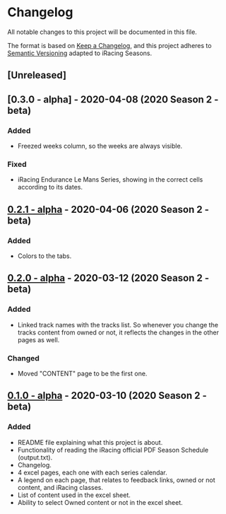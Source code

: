 # Changelog

All notable changes to this project will be documented in this file.

The format is based on [Keep a Changelog](https://keepachangelog.com/en/1.0.0/),
and this project adheres to [Semantic Versioning](https://semver.org/spec/v2.0.0.html) adapted to iRacing Seasons.

## [Unreleased]

## [0.3.0 - alpha] - 2020-04-08 (2020 Season 2 - beta)

### Added

- Freezed weeks column, so the weeks are always visible.

### Fixed

- iRacing Endurance Le Mans Series, showing in the correct cells according to its dates.

## [0.2.1 - alpha] - 2020-04-06 (2020 Season 2 - beta)

### Added

- Colors to the tabs.

## [0.2.0 - alpha] - 2020-03-12 (2020 Season 2 - beta)

### Added

- Linked track names with the tracks list. So whenever you change the tracks content from owned or not, it reflects the changes in the other pages as well.

### Changed

- Moved "CONTENT" page to be the first one.

## [0.1.0 - alpha] - 2020-03-10 (2020 Season 2 - beta)

### Added

- README file explaining what this project is about.
- Functionality of reading the iRacing official PDF Season Schedule (output.txt).
- Changelog.
- 4 excel pages, each one with each series calendar.
- A legend on each page, that relates to feedback links, owned or not content, and iRacing classes.
- List of content used in the excel sheet.
- Ability to select Owned content or not in the excel sheet.

[0.2.1 - alpha]: https://github.com/Sergih28/iRacing-season-organizer/releases/tag/v0.2.1-alpha
[0.2.0 - alpha]: https://github.com/Sergih28/iRacing-season-organizer/releases/tag/v0.2.0-alpha
[0.1.0 - alpha]: https://github.com/Sergih28/iRacing-season-organizer/releases/tag/v0.1.0-alpha
